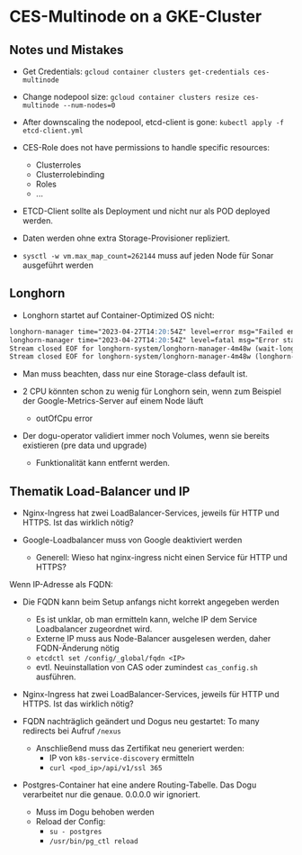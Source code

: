# CES-Multinode on a GKE-Cluster

## Notes und Mistakes 

- Get Credentials: `gcloud container clusters get-credentials ces-multinode`
- Change nodepool size: `gcloud container clusters resize ces-multinode --num-nodes=0`
- After downscaling the nodepool, etcd-client is gone: `kubectl apply -f etcd-client.yml`
- CES-Role does not have permissions to handle specific resources:
  - Clusterroles
  - Clusterrolebinding
  - Roles
  - ...
- ETCD-Client sollte als Deployment und nicht nur als POD deployed werden.

- Daten werden ohne extra Storage-Provisioner repliziert.

- `sysctl -w vm.max_map_count=262144` muss auf jeden Node für Sonar ausgeführt werden


## Longhorn

- Longhorn startet auf Container-Optimized OS nicht:
```markdown
longhorn-manager time="2023-04-27T14:20:54Z" level=error msg="Failed environment check, please make sure you have iscsiadm/open-iscsi installed on the host"
longhorn-manager time="2023-04-27T14:20:54Z" level=fatal msg="Error starting manager: environment check failed: failed to execute: nsenter [--mount=/host/proc/1/ns/mnt --net=/host/proc/1/ns/net iscsiadm --version], output , stderr nsenter: failed to execute iscsiadm: No such file or directory\n: exit status 127"
Stream closed EOF for longhorn-system/longhorn-manager-4m48w (wait-longhorn-admission-webhook)
Stream closed EOF for longhorn-system/longhorn-manager-4m48w (longhorn-manager)
```

- Man muss beachten, dass nur eine Storage-class default ist.

- 2 CPU könnten schon zu wenig für Longhorn sein, wenn zum Beispiel der Google-Metrics-Server auf einem Node läuft
  - outOfCpu error

- Der dogu-operator validiert immer noch Volumes, wenn sie bereits existieren (pre data und upgrade)
  - Funktionalität kann entfernt werden.


## Thematik Load-Balancer und IP

- Nginx-Ingress hat zwei LoadBalancer-Services, jeweils für HTTP und HTTPS. Ist das wirklich nötig?

- Google-Loadbalancer muss von Google deaktiviert werden
  - Generell: Wieso hat nginx-ingress nicht einen Service für HTTP und HTTPS?

Wenn IP-Adresse als FQDN:
- Die FQDN kann beim Setup anfangs nicht korrekt angegeben werden
  - Es ist unklar, ob man ermitteln kann, welche IP dem Service Loadbalancer zugeordnet wird.
  - Externe IP muss aus Node-Balancer ausgelesen werden, daher FQDN-Änderung nötig
  - `etcdctl set /config/_global/fqdn <IP>`
  - evtl. Neuinstallation von CAS oder zumindest `cas_config.sh` ausführen.
- Nginx-Ingress hat zwei LoadBalancer-Services, jeweils für HTTP und HTTPS. Ist das wirklich nötig?

- FQDN nachträglich geändert und Dogus neu gestartet: To many redirects bei Aufruf `/nexus`
  - Anschließend muss das Zertifikat neu generiert werden:
    - IP von `k8s-service-discovery` ermitteln
    - `curl <pod_ip>/api/v1/ssl 365`

- Postgres-Container hat eine andere Routing-Tabelle. Das Dogu verarbeitet nur die genaue. 0.0.0.0 wir ignoriert. 
  - Muss im Dogu behoben werden
  - Reload der Config: 
    - `su - postgres`
    - `/usr/bin/pg_ctl reload`

